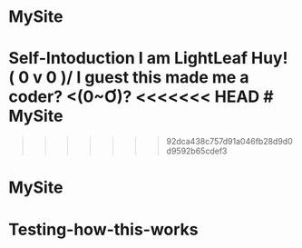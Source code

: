 # MySite
Self-Intoduction
    I am LightLeaf Huy! \( 0 v 0 )/
    I guest this made me a coder? <(0~Ơ)?
<<<<<<< HEAD
    # MySite
=======
    
>>>>>>> 92dca438c757d91a046fb28d9d0d9592b65cdef3
# MySite
# Testing-how-this-works
